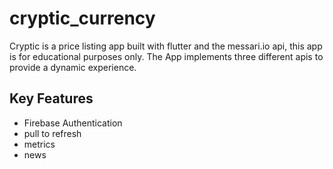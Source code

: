 # cryptic_currency
Cryptic is a price listing app built with flutter and the messari.io api, this app is for educational purposes only.
The App implements three different apis to provide a dynamic experience.


## Key Features

- Firebase Authentication
- pull to refresh
- metrics 
- news 

